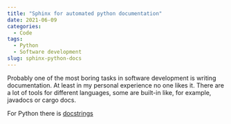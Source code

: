 ```yaml
---
title: "Sphinx for automated python documentation"
date: 2021-06-09
categories:
  - Code
tags:
  - Python
  - Software development
slug: sphinx-python-docs
---
```


Probably one of the most boring tasks in software development is writing documentation. At least in my personal experience no one likes it.
There are a lot of tools for different languages, some are built-in like, for example, javadocs or cargo docs.

For Python there is [docstrings](https://pandas.pydata.org/docs/development/contributing_docstring.html)
